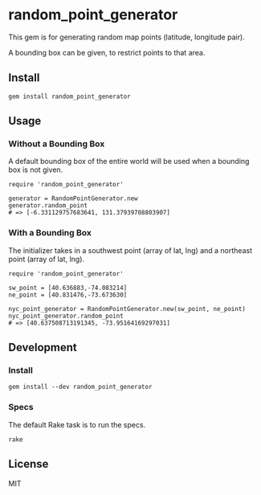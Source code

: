 # random_point_generator

This gem is for generating random map points (latitude, longitude pair).

A bounding box can be given, to restrict points to that area.

## Install

```
gem install random_point_generator
```

## Usage

### Without a Bounding Box

A default bounding box of the entire world will be used when a bounding box is
not given.

```
require 'random_point_generator'

generator = RandomPointGenerator.new
generator.random_point
# => [-6.331129757683641, 131.37939708803907]
```

### With a Bounding Box

The initializer takes in a southwest point (array of lat, lng) and a northeast
point (array of lat, lng).


```
require 'random_point_generator'

sw_point = [40.636883,-74.083214]
ne_point = [40.831476,-73.673630]

nyc_point_generator = RandomPointGenerator.new(sw_point, ne_point)
nyc_point_generator.random_point
# => [40.637508713191345, -73.95164169297031]
```

## Development

### Install

```
gem install --dev random_point_generator
```

### Specs

The default Rake task is to run the specs.

```
rake
```

## License

MIT

